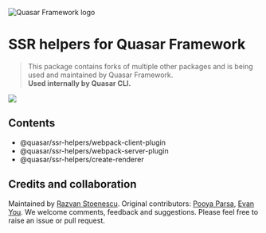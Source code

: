 ![Quasar Framework logo](https://cdn.quasar.dev/logo/svg/quasar-logo-full-inline.svg)

# SSR helpers for Quasar Framework
> This package contains forks of multiple other packages and is being used and maintained by Quasar Framework.<br>
> **Used internally by Quasar CLI.**

<img src="https://img.shields.io/npm/v/%40quasar/ssr-helpers.svg?label=@quasar/ssr-helpers">

## Contents
* @quasar/ssr-helpers/webpack-client-plugin
* @quasar/ssr-helpers/webpack-server-plugin
* @quasar/ssr-helpers/create-renderer

## Credits and collaboration ##

Maintained by [Razvan Stoenescu](https://github.com/rstoenescu). Original contributors: [Pooya Parsa](https://github.com/pi0), [Evan You](https://github.com/yyx990803). We welcome comments, feedback and suggestions.  Please feel free to raise an issue or pull request.
